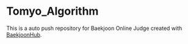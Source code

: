 # Tomyo_Algorithm
This is a auto push repository for Baekjoon Online Judge created with [BaekjoonHub](https://github.com/BaekjoonHub/BaekjoonHub).
